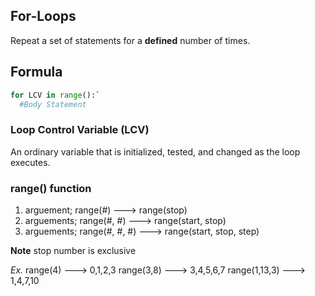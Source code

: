 ## For-Loops

Repeat a set of statements for a __defined__ number of times.

## Formula

```python
for LCV in range():`
  #Body Statement
```

### Loop Control Variable (LCV)
An ordinary variable that is initialized, tested, and changed as the loop executes.

### range() function

1. arguement; range(#) ---> range(stop)
2. arguements; range(#, #) ---> range(start, stop)
3. arguements; range(#, #, #) ---> range(start, stop, step)

__Note__ stop number is exclusive

*Ex.*
range(4) ---> 0,1,2,3
range(3,8) ---> 3,4,5,6,7
range(1,13,3) ---> 1,4,7,10